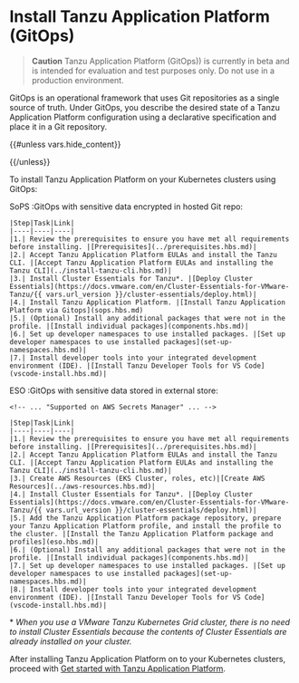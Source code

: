 # Install Tanzu Application Platform (GitOps)

>**Caution** Tanzu Application Platform (GitOps)) is currently in beta and is intended for evaluation and test purposes only. Do not use in a production environment.

GitOps is an operational framework that uses Git repositories as a single source of truth. Under GitOps, you describe the desired state of a Tanzu Application Platform configuration using a declarative specification and place it in a Git repository.

{{#unless vars.hide_content}}
<!-- TODO: this release is ready for production use in a specific set of conditions, review these conditions to see if your situation qualifies
  - general GitOps benefits/wants
  - if you want a simple instance and can store sensitive data encrypted ni your git repo ==> #SOPS
  - if you need to store secrest in external store blah blah... => #ESO

-->
{{/unless}}

To install Tanzu Application Platform on your Kubernetes clusters using GitOps:


SoPS
:GitOps with sensitive data encrypted in hosted Git repo:

    |Step|Task|Link|
    |----|----|----|
    |1.| Review the prerequisites to ensure you have met all requirements before installing. |[Prerequisites](../prerequisites.hbs.md)|
    |2.| Accept Tanzu Application Platform EULAs and install the Tanzu CLI. |[Accept Tanzu Application Platform EULAs and installing the Tanzu CLI](../install-tanzu-cli.hbs.md)|
    |3.| Install Cluster Essentials for Tanzu*. |[Deploy Cluster Essentials](https://docs.vmware.com/en/Cluster-Essentials-for-VMware-Tanzu/{{ vars.url_version }}/cluster-essentials/deploy.html)|
    |4.| Install Tanzu Application Platform. |[Install Tanzu Application Platform via Gitops](sops.hbs.md)
    |5.| (Optional) Install any additional packages that were not in the profile. |[Install individual packages](components.hbs.md)|
    |6.| Set up developer namespaces to use installed packages. |[Set up developer namespaces to use installed packages](set-up-namespaces.hbs.md)|
    |7.| Install developer tools into your integrated development environment (IDE). |[Install Tanzu Developer Tools for VS Code](vscode-install.hbs.md)|

ESO
:GitOps with sensitive data stored in external store:

    <!-- ... "Supported on AWS Secrets Manager" ... -->

    |Step|Task|Link|
    |----|----|----|
    |1.| Review the prerequisites to ensure you have met all requirements before installing. |[Prerequisites](../prerequisites.hbs.md)|
    |2.| Accept Tanzu Application Platform EULAs and install the Tanzu CLI. |[Accept Tanzu Application Platform EULAs and installing the Tanzu CLI](../install-tanzu-cli.hbs.md)|
    |3.| Create AWS Resources (EKS Cluster, roles, etc)|[Create AWS Resources](../aws-resources.hbs.md)|
    |4.| Install Cluster Essentials for Tanzu*. |[Deploy Cluster Essentials](https://docs.vmware.com/en/Cluster-Essentials-for-VMware-Tanzu/{{ vars.url_version }}/cluster-essentials/deploy.html)|
    |5.| Add the Tanzu Application Platform package repository, prepare your Tanzu Application Platform profile, and install the profile to the cluster. |[Install the Tanzu Application Platform package and profiles](eso.hbs.md)|
    |6.| (Optional) Install any additional packages that were not in the profile. |[Install individual packages](components.hbs.md)|
    |7.| Set up developer namespaces to use installed packages. |[Set up developer namespaces to use installed packages](set-up-namespaces.hbs.md)|
    |8.| Install developer tools into your integrated development environment (IDE). |[Install Tanzu Developer Tools for VS Code](vscode-install.hbs.md)|

\* _When you use a VMware Tanzu Kubernetes Grid cluster, there is no need to install Cluster Essentials because the contents of Cluster Essentials are already installed on your cluster._

After installing Tanzu Application Platform on to your Kubernetes clusters, proceed with [Get started with Tanzu Application Platform](../getting-started.html).

